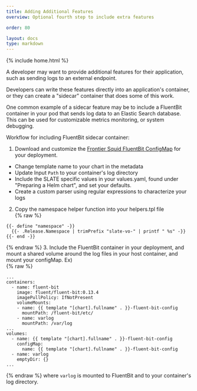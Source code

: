 ```yaml
---
title: Adding Additional Features
overview: Optional fourth step to include extra features 

order: 80

layout: docs
type: markdown
---
```

{% include home.html %}

A developer may want to provide additional features for their application, such as sending logs to an external endpoint.

Developers can write these features directly into an application's container, or they can create a "sidecar" container that does some of this work.

One common example of a sidecar feature may be to include a FluentBit container in your pod that sends log data to an Elastic Search database. This can be used for customizable metrics monitoring, or system debugging.

Workflow for including FluentBit sidecar container:
1. Download and customize the [Frontier Squid FluentBit ConfigMap](https://github.com/slateci/slate-catalog/blob/master/incubator/osg-frontier-squid/templates/fluentBitConfig.yaml) for your deployment.
  * Change template name to your chart in the metadata 
  * Update Input `Path` to your container's log directory  
  * Include the SLATE specific values in your values.yaml, found under "Preparing a Helm chart", and set your defaults.  
  * Create a custom parser using regular expressions to characterize your logs  
2. Copy the namespace helper function into your helpers.tpl file  
{% raw %}
```
{{- define "namespace" -}}
  {{- .Release.Namespace | trimPrefix "slate-vo-" | printf " %s" -}}
{{- end -}}
```  
{% endraw %}
3. Include the FluentBit container in your deployment, and mount a shared volume around the log files in your host container, and mount your configMap. Ex)  
{% raw %}
```
...
containers:
  - name: fluent-bit
    image: fluent/fluent-bit:0.13.4
    imagePullPolicy: IfNotPresent
    volumeMounts:
    - name: {{ template "[chart].fullname" . }}-fluent-bit-config
      mountPath: /fluent-bit/etc/
    - name: varlog
      mountPath: /var/log
...
volumes:
  - name: {{ template "[chart].fullname" . }}-fluent-bit-config
    configMap:
      name: {{ template "[chart].fullname" . }}-fluent-bit-config
  - name: varlog
    emptyDir: {}
...
```  
{% endraw %}
where `varlog` is mounted to FluentBit and to your container's log directory.  
